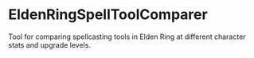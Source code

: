 # EldenRingSpellToolComparer
Tool for comparing spellcasting tools in Elden Ring at different character stats and upgrade levels.
